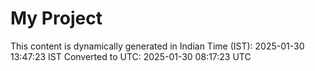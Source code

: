 # My Project

This content is dynamically generated in Indian Time (IST): 2025-01-30 13:47:23 IST
Converted to UTC: 2025-01-30 08:17:23 UTC
